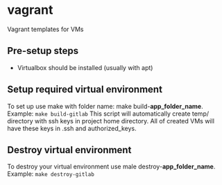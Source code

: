 # vagrant
Vagrant templates for VMs

## Pre-setup steps
- Virtualbox should be installed (usually with apt)

## Setup required virtual environment
To set up use make with folder name: make build-**app_folder_name**. Example:
``` make build-gitlab ``` 
This script will automatically create temp/ directory with ssh keys in project home directory. All of created VMs will have these keys in .ssh and authorized_keys.

## Destroy virtual environment
To destroy your virtual environment use male destroy-**app_folder_name**. Example:
``` make destroy-gitlab ```

